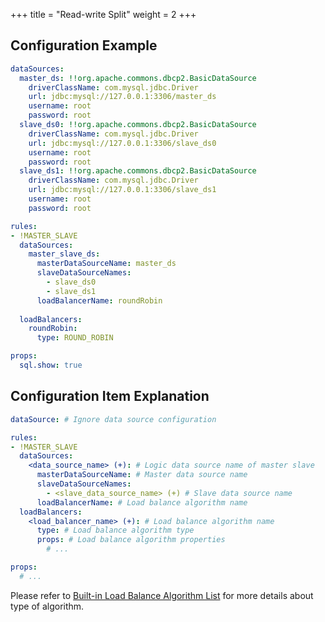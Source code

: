 +++
title = "Read-write Split"
weight = 2
+++

## Configuration Example

```yaml
dataSources:
  master_ds: !!org.apache.commons.dbcp2.BasicDataSource
    driverClassName: com.mysql.jdbc.Driver
    url: jdbc:mysql://127.0.0.1:3306/master_ds
    username: root
    password: root
  slave_ds0: !!org.apache.commons.dbcp2.BasicDataSource
    driverClassName: com.mysql.jdbc.Driver
    url: jdbc:mysql://127.0.0.1:3306/slave_ds0
    username: root
    password: root
  slave_ds1: !!org.apache.commons.dbcp2.BasicDataSource
    driverClassName: com.mysql.jdbc.Driver
    url: jdbc:mysql://127.0.0.1:3306/slave_ds1
    username: root
    password: root

rules:
- !MASTER_SLAVE
  dataSources:
    master_slave_ds:
      masterDataSourceName: master_ds
      slaveDataSourceNames:
        - slave_ds0
        - slave_ds1
      loadBalancerName: roundRobin
  
  loadBalancers:
    roundRobin:
      type: ROUND_ROBIN

props:
  sql.show: true
```

## Configuration Item Explanation

```yaml
dataSource: # Ignore data source configuration

rules:
- !MASTER_SLAVE
  dataSources:
    <data_source_name> (+): # Logic data source name of master slave
      masterDataSourceName: # Master data source name
      slaveDataSourceNames: 
        - <slave_data_source_name> (+) # Slave data source name
      loadBalancerName: # Load balance algorithm name
  loadBalancers:
    <load_balancer_name> (+): # Load balance algorithm name
      type: # Load balance algorithm type
      props: # Load balance algorithm properties
        # ...

props:
  # ...
```

Please refer to [Built-in Load Balance Algorithm List](/en/user-manual/shardingsphere-jdbc/configuration/built-in-algorithm/load-balance) for more details about type of algorithm.
